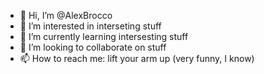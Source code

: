 - 👋 Hi, I’m @AlexBrocco
- 👀 I’m interested in interseting stuff
- 🌱 I’m currently learning intersesting stuff
- 💞️ I’m looking to collaborate on stuff
- 📫 How to reach me: lift your arm up (very funny, I know)

<!---
AlexBrocco/AlexBrocco is a ✨ special ✨ repository because its `README.md` (this file) appears on your GitHub profile.
You can click the Preview link to take a look at your changes.
--->
